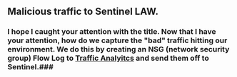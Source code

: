 ## Malicious traffic to Sentinel LAW. ##

### I hope I caught your attention with the title.  Now that I have your attention, how do we capture the "bad" traffic hitting our environment.  We do this by creating an NSG (network security group) Flow Log to [Traffic Analyitcs](https://docs.microsoft.com/en-us/azure/network-watcher/traffic-analytics-policy-portal) and send them off to Sentinel.###



